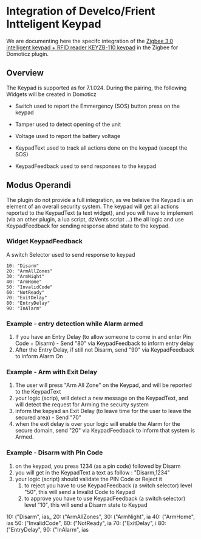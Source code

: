 # Integration of Develco/Frient Intteligent Keypad

We are documenting here the specifc integration of the [Zigbee 3.0 intelligent keypad + RFID reader KEYZB-110 keypad](https://www.onics.com/products/intelligent-keypad) in the Zigbee for Domoticz plugin.

## Overview

The Keypad is supported as for 7.1.024. During the pairing, the following Widgets will be created in Domoticz

- Switch used to report the Emmergency (SOS) button press on the keypad
- Tamper used to detect opening of the unit
- Voltage used to report the battery voltage

- KeypadText used to track all actions done on the keypad (except the SOS)
- KeypadFeedback used to send responses to the keypad

## Modus Operandi

The plugin do not provide a full integration, as we beleive the Keypad is an element of an overall security system. 
The keypad will get all actions reported to the KeypadText (a text widget), and you will have to implement (via an other plugin, a lua script, dzVents script ...) the all logic and use KeypadFeedback for sending response abnd state to the keypad.

### Widget KeypadFeedback

A switch Selector used to send response to keypad

    10: "Disarm"
    20: "ArmAllZones"
    30: "ArmNight"
    40: "ArmHome"
    50: "InvalidCode"
    60: "NotReady"
    70: "ExitDelay"
    80: "EntryDelay"
    90: "InAlarm"

### Example  - entry detection while Alarm armed

1. If you have an Entry Delay (to allow someone to come in and enter Pin Code + Disarm) - Send "80" via KeypadFeedback to inform entry delay
1. After the Entry Delay, if still not Disarm, send "90" via KeypadFeedback to inform Alarm On 

### Example  - Arm with Exit Delay

1. The user will press "Arm All Zone" on the Keypad, and will be reported to the KeypadText
1. your logic (scrip), will detect a new message on the KeypadText, and will detect the request for Arming the securty system
1. inform the kepyad an Exit Delay (to leave time for the user to leave the secured area) - Send "70"
1. when the exit delay is over your logic will enable the Alarm for the secure domain, send "20" via KeypadFeedback to inform that system is Armed.

### Example  - Disarm with Pin Code

1. on the keypad, you press 1234 (as a pin code) followed by Disarm
1. you will get in the KeypadText a text as follow : "Disarm,1234"
1. your logic (script) should validate the PIN Code or Reject it
   1. to reject you have to use KeypadFeedback (a switch selector) level "50", this will send a Invalid Code to Keypad
   1. to approve you have to use KeypadFeedback (a switch selector) level "10", this will send a Disarm state to Keypad



10: ("Disarm", ias_
20: ("ArmAllZones",
30: ("ArmNight", ia
40: ("ArmHome", ias
50: ("InvalidCode",
60: ("NotReady", ia
70: ("ExitDelay", i
80: ("EntryDelay", 
90: ("InAlarm", ias